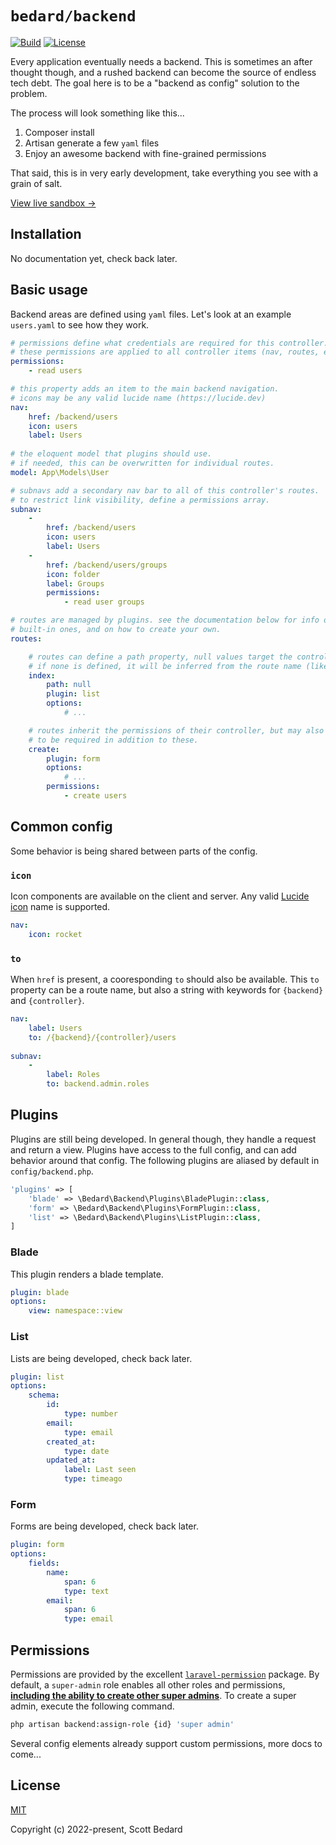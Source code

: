 # `bedard/backend`

[![Build](https://img.shields.io/github/actions/workflow/status/scottbedard/backend/ci.yml?style=flat-square)](https://github.com/scottbedard/backend/actions)
[![License](https://img.shields.io/github/license/scottbedard/backend?style=flat-square&color=blue)](https://github.com/scottbedard/backend/blob/main/LICENSE)

Every application eventually needs a backend. This is sometimes an after thought though, and a rushed backend can become the source of endless tech debt. The goal here is to be a "backend as config" solution to the problem.

The process will look something like this...

1. Composer install
2. Artisan generate a few `yaml` files
3. Enjoy an awesome backend with fine-grained permissions

That said, this is in very early development, take everything you see with a grain of salt.

[View live sandbox →](https://backend.scottbedard.net)


## Installation

No documentation yet, check back later.

## Basic usage

Backend areas are defined using `yaml` files. Let's look at an example `users.yaml` to see how they work.

```yaml
# permissions define what credentials are required for this controller.
# these permissions are applied to all controller items (nav, routes, etc...)
permissions:
    - read users

# this property adds an item to the main backend navigation.
# icons may be any valid lucide name (https://lucide.dev)
nav:
    href: /backend/users
    icon: users
    label: Users
    
# the eloquent model that plugins should use.
# if needed, this can be overwritten for individual routes.
model: App\Models\User

# subnavs add a secondary nav bar to all of this controller's routes.
# to restrict link visibility, define a permissions array.
subnav:
    -
        href: /backend/users
        icon: users
        label: Users
    -
        href: /backend/users/groups
        icon: folder
        label: Groups
        permissions:
            - read user groups

# routes are managed by plugins. see the documentation below for info on the
# built-in ones, and on how to create your own.
routes:

    # routes can define a path property, null values target the controller base.
    # if none is defined, it will be inferred from the route name (like "create" below!).
    index:
        path: null
        plugin: list
        options:
            # ...

    # routes inherit the permissions of their controller, but may also define their own
    # to be required in addition to these.
    create:
        plugin: form
        options:
            # ...
        permissions:
            - create users
```

## Common config

Some behavior is being shared between parts of the config.

### `icon`

Icon components are available on the client and server. Any valid [Lucide icon](https://lucide.dev) name is supported.

```yaml
nav:
    icon: rocket
```

### `to`

When `href` is present, a cooresponding `to` should also be available. This `to` property can be a route name, but also a string with keywords for `{backend}` and `{controller}`.

```yaml
nav:
    label: Users
    to: /{backend}/{controller}/users
    
subnav:
    -
        label: Roles
        to: backend.admin.roles
```

## Plugins

Plugins are still being developed. In general though, they handle a request and return a view. Plugins have access to the full config, and can add behavior around that config. The following plugins are aliased by default in `config/backend.php`.

```php
'plugins' => [
    'blade' => \Bedard\Backend\Plugins\BladePlugin::class,
    'form' => \Bedard\Backend\Plugins\FormPlugin::class,
    'list' => \Bedard\Backend\Plugins\ListPlugin::class,
]
```

### Blade

This plugin renders a blade template.

```yaml
plugin: blade
options:
    view: namespace::view
```

### List

Lists are being developed, check back later.

```yaml
plugin: list
options:
    schema:
        id:
            type: number
        email:
            type: email
        created_at:
            type: date
        updated_at:
            label: Last seen
            type: timeago
```

### Form

Forms are being developed, check back later.

```yaml
plugin: form
options:
    fields:
        name:
            span: 6
            type: text
        email:
            span: 6
            type: email
```

## Permissions

Permissions are provided by the excellent [`laravel-permission`](https://github.com/spatie/laravel-permission) package. By default, a `super-admin` role enables all other roles and permissions, **<ins>including the ability to create other super admins</ins>**. To create a super admin, execute the following command.

```sh
php artisan backend:assign-role {id} 'super admin'
```

Several config elements already support custom permissions, more docs to come...

## License

[MIT](https://github.com/scottbedard/backend/blob/master/LICENSE)

Copyright (c) 2022-present, Scott Bedard
